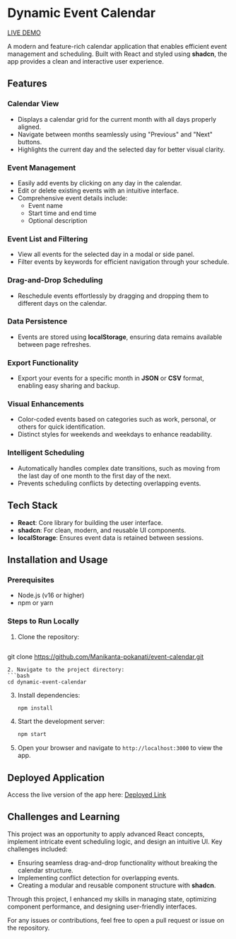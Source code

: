 # Dynamic Event Calendar
[LIVE DEMO](https://dynamic-event-calendar-beta.vercel.app/)

A modern and feature-rich calendar application that enables efficient event management and scheduling. Built with React and styled using **shadcn**, the app provides a clean and interactive user experience.

## Features

### Calendar View
- Displays a calendar grid for the current month with all days properly aligned.
- Navigate between months seamlessly using "Previous" and "Next" buttons.
- Highlights the current day and the selected day for better visual clarity.

### Event Management
- Easily add events by clicking on any day in the calendar.
- Edit or delete existing events with an intuitive interface.
- Comprehensive event details include:
  - Event name
  - Start time and end time
  - Optional description

### Event List and Filtering
- View all events for the selected day in a modal or side panel.
- Filter events by keywords for efficient navigation through your schedule.

### Drag-and-Drop Scheduling
- Reschedule events effortlessly by dragging and dropping them to different days on the calendar.

### Data Persistence
- Events are stored using **localStorage**, ensuring data remains available between page refreshes.

### Export Functionality
- Export your events for a specific month in **JSON** or **CSV** format, enabling easy sharing and backup.

### Visual Enhancements
- Color-coded events based on categories such as work, personal, or others for quick identification.
- Distinct styles for weekends and weekdays to enhance readability.

### Intelligent Scheduling
- Automatically handles complex date transitions, such as moving from the last day of one month to the first day of the next.
- Prevents scheduling conflicts by detecting overlapping events.

## Tech Stack
- **React**: Core library for building the user interface.
- **shadcn**: For clean, modern, and reusable UI components.
- **localStorage**: Ensures event data is retained between sessions.

## Installation and Usage

### Prerequisites
- Node.js (v16 or higher)
- npm or yarn

### Steps to Run Locally
1. Clone the repository:
   ```bash
  git clone https://github.com/Manikanta-pokanati/event-calendar.git
   ```
2. Navigate to the project directory:
   ```bash
   cd dynamic-event-calendar
   ```
3. Install dependencies:
   ```bash
   npm install
   ```
4. Start the development server:
   ```bash
   npm start
   ```
5. Open your browser and navigate to `http://localhost:3000` to view the app.

## Deployed Application
Access the live version of the app here: [Deployed Link](https://dynamic-event-calendar-beta.vercel.app/) 

## Challenges and Learning
This project was an opportunity to apply advanced React concepts, implement intricate event scheduling logic, and design an intuitive UI. Key challenges included:
- Ensuring seamless drag-and-drop functionality without breaking the calendar structure.
- Implementing conflict detection for overlapping events.
- Creating a modular and reusable component structure with **shadcn**.

Through this project, I enhanced my skills in managing state, optimizing component performance, and designing user-friendly interfaces.

For any issues or contributions, feel free to open a pull request or issue on the repository.

